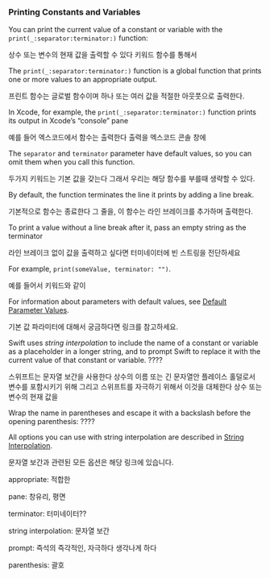 ### Printing Constants and Variables

You can print the current value of a constant or variable with the `print(_:separator:terminator:)` function:

상수 또는 변수의 현재 값을 출력할 수 있다 키워드 함수를 통해서



The `print(_:separator:terminator:)` function is a global function that prints one or more values to an appropriate output. 

프린트 함수는 글로벌 함수이며 하나 또는 여러 값을 적절한 아웃풋으로 출력한다.



In Xcode, for example, the `print(_:separator:terminator:)` function prints its output in Xcode’s “console” pane

예를 들어 엑스코드에서 함수는 출력한다 출력을 엑스코드 콘솔 창에



The `separator` and `terminator` parameter have default values, so you can omit them when you call this function.

두가지 키워드는 기본 값을 갖는다 그래서 우리는 해당 함수를 부를때 생략할 수 있다.



By default, the function terminates the line it prints by adding a line break.

기본적으로 함수는 종료한다 그 줄을, 이 함수는 라인 브레이크를 추가하며 출력한다.



To print a value without a line break after it, pass an empty string as the terminator

라인 브레이크 없이 값을 출력하고 싶다면 터미네이터에 빈 스트링을 전단하세요



For example, `print(someValue, terminator: "")`.

예를 들어서 키워드와 같이



For information about parameters with default values, see [Default Parameter Values](https://docs.swift.org/swift-book/LanguageGuide/Functions.html#ID169).

기본 값 파라미터에 대해서 궁금하다면 링크를 참고하세요.



Swift uses *string interpolation* to include the name of a constant or variable as a placeholder in a longer string, and to prompt Swift to replace it with the current value of that constant or variable.  ????

스위프트는 문자열 보간을 사용한다 상수의 이름 또는 긴 문자열안 플레이스 홀덜로서 변수를 포함시키기 위해 그리고 스위프트를 자극하기 위해서 이것을 대체한다 상수 또는 변수의 현재 값을





Wrap the name in parentheses and escape it with a backslash before the opening parenthesis: ????



All options you can use with string interpolation are described in [String Interpolation](https://docs.swift.org/swift-book/LanguageGuide/StringsAndCharacters.html#ID292).

문자열 보간과 관련된 모든 옵션은 해당 링크에 있습니다.



appropriate: 적합한

pane: 창유리, 평면

terminator: 터미네이터??

string interpolation: 문자열 보간

prompt: 즉석의 즉각적인, 자극하다 생각나게 하다

parenthesis: 괄호